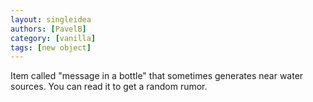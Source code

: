 ```yaml
---
layout: singleidea
authors: [PavelB]
category: [vanilla]
tags: [new object]
---
```

Item called "message in a bottle" that sometimes generates near water sources. You can read it to get a random rumor.
